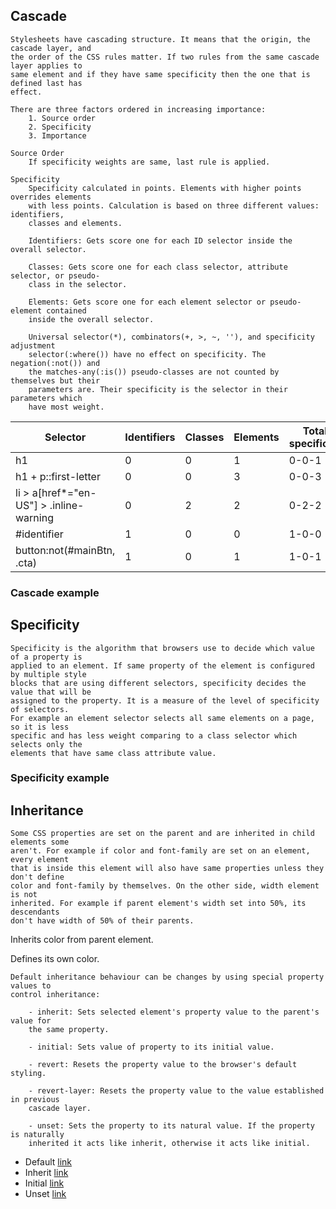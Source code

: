 <link rel="stylesheet" href="cascade-and-inheritance.css">

## Cascade
    Stylesheets have cascading structure. It means that the origin, the cascade layer, and
    the order of the CSS rules matter. If two rules from the same cascade layer applies to
    same element and if they have same specificity then the one that is defined last has
    effect. 

    There are three factors ordered in increasing importance:
        1. Source order
        2. Specificity
        3. Importance

    Source Order
        If specificity weights are same, last rule is applied.

    Specificity
        Specificity calculated in points. Elements with higher points overrides elements
        with less points. Calculation is based on three different values: identifiers,
        classes and elements.

        Identifiers: Gets score one for each ID selector inside the overall selector.
        
        Classes: Gets score one for each class selector, attribute selector, or pseudo-
        class in the selector.

        Elements: Gets score one for each element selector or pseudo-element contained
        inside the overall selector.

        Universal selector(*), combinators(+, >, ~, ''), and specificity adjustment
        selector(:where()) have no effect on specificity. The negation(:not()) and
        the matches-any(:is()) pseudo-classes are not counted by themselves but their
        parameters are. Their specificity is the selector in their parameters which
        have most weight.
<table>
    <thead>
        <tr>
            <th>
                Selector
            </th>
            <th>
                Identifiers
            </th>
            <th>
                Classes
            </th>
            <th>
                Elements
            </th>
            <th>
                Total specificity
            </th>
        </tr>
    </thead>
    <tbody>
        <tr>
            <td>h1</td>
            <td>0</td>
            <td>0</td>
            <td>1</td>
            <td>0-0-1</td>
        </tr>
        <tr>
            <td>h1 + p::first-letter</td>
            <td>0</td>
            <td>0</td>
            <td>3</td>
            <td>0-0-3</td>
        </tr>
        <tr>
            <td>li > a[href*="en-US"] > .inline-warning</td>
            <td>0</td>
            <td>2</td>
            <td>2</td>
            <td>0-2-2</td>
        </tr>
        <tr>
            <td>#identifier</td>
            <td>1</td>
            <td>0</td>
            <td>0</td>
            <td>1-0-0</td>
        </tr>
        <tr>
            <td>button:not(#mainBtn, .cta)</td>
            <td>1</td>
            <td>0</td>
            <td>1</td>
            <td>1-0-1</td>
        </tr>
    </tbody>
</table>

<h3 class="cascade_example">Cascade example</h1>

## Specificity
    Specificity is the algorithm that browsers use to decide which value of a property is
    applied to an element. If same property of the element is configured by multiple style
    blocks that are using different selectors, specificity decides the value that will be
    assigned to the property. It is a measure of the level of specificity of selectors.
    For example an element selector selects all same elements on a page, so it is less
    specific and has less weight comparing to a class selector which selects only the 
    elements that have same class attribute value.

<h3 class="specificity_example">Specificity example</h1>

## Inheritance
    Some CSS properties are set on the parent and are inherited in child elements some
    aren't. For example if color and font-family are set on an element, every element
    that is inside this element will also have same properties unless they don't define
    color and font-family by themselves. On the other side, width element is not
    inherited. For example if parent element's width set into 50%, its descendants
    don't have width of 50% of their parents.

<div id="inheritance_div">
    <p>Inherits color from parent element.</p>
    <p id="p_color">Defines its own color.</p>        
</div>

    Default inheritance behaviour can be changes by using special property values to
    control inheritance:

        - inherit: Sets selected element's property value to the parent's value for
        the same property.

        - initial: Sets value of property to its initial value.

        - revert: Resets the property value to the browser's default styling.

        - revert-layer: Resets the property value to the value established in previous
        cascade layer.

        - unset: Sets the property to its natural value. If the property is naturally
        inherited it acts like inherit, otherwise it acts like initial.

<ul class="link_list">
    <li>Default <a href="#">link</a></li>
    <li class="link1">Inherit <a href="#">link</a></li>
    <li class="link2">Initial <a href="#">link</a></li>
    <li class="link3">Unset <a href="#">link</a></li>
</ul>

